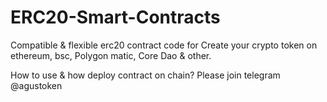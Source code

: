 # ERC20-Smart-Contracts
Compatible &amp; flexible erc20 contract code for Create your crypto token on ethereum, bsc, Polygon matic, Core Dao &amp; other.

How to use & how deploy contract on chain?
Please join telegram @agustoken
